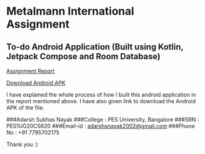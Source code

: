 # Metalmann International Assignment

## To-do Android Application (Built using Kotlin, Jetpack Compose and Room Database)

[Assignment Report](https://github.com/adarsh-s-nayak01/Metalmann-Assignment-to-do-android-application/blob/main/APK%20and%20Report/Metalmann-ToDoApp-Adarsh%20Subhas%20Nayak.pdf)

[Download Android APK](https://github.com/adarsh-s-nayak01/Metalmann-Assignment-to-do-android-application/tree/main/APK%20and%20Report)

I have explained the whole process of how I built this android application in the report mentioned above. I have also given link to download the Android APK of the file.


###Adarsh Subhas Nayak
###College : PES University, Bangalore
###SRN : PES1UG20CS620
###Email-id : adarshsnayak2002@gmail.com
###Phone No : +91 7795702175

Thank you :)
